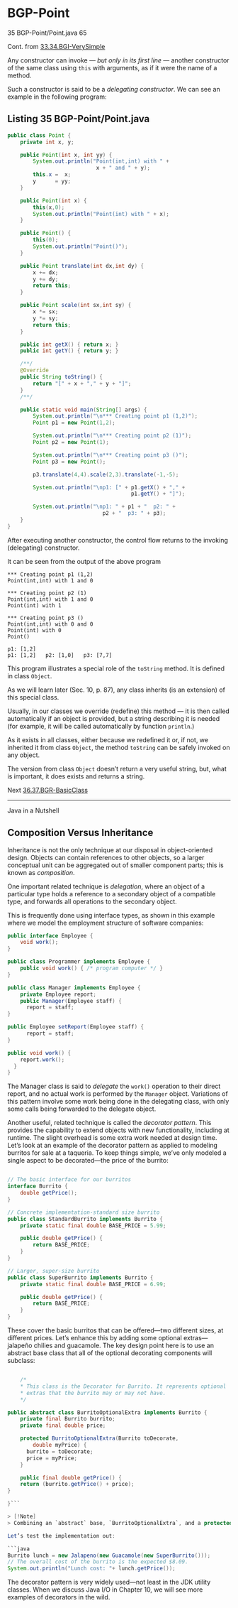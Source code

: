 # BGP-Point  
35 BGP-Point/Point.java 65

Cont. from [33.34.BGI-VerySimple](https://github.com/Java-PJATK/33.34.BGI-VerySimple)

Any constructor can invoke — _but only in its first line_ — another constructor of the same class using `this` with arguments, as if it were the name of a method.  

Such a constructor is said to be a _delegating constructor_. We can see an example in the following program:  

## Listing 35 BGP-Point/Point.java  

```java
public class Point {
    private int x, y;

    public Point(int x, int yy) {
        System.out.println("Point(int,int) with " +
                            x + " and " + y);
        this.x =  x;
        y      = yy;
    }

    public Point(int x) {
        this(x,0);
        System.out.println("Point(int) with " + x);
    }

    public Point() {
        this(0);
        System.out.println("Point()");
    }

    public Point translate(int dx,int dy) {
        x += dx;
        y += dy;
        return this;
    }

    public Point scale(int sx,int sy) {
        x *= sx;
        y *= sy;
        return this;
    }

    public int getX() { return x; }
    public int getY() { return y; }

    /**/
    @Override
    public String toString() {
        return "[" + x + "," + y + "]";
    }
    /**/

    public static void main(String[] args) {
        System.out.println("\n*** Creating point p1 (1,2)");
        Point p1 = new Point(1,2);

        System.out.println("\n*** Creating point p2 (1)");
        Point p2 = new Point(1);

        System.out.println("\n*** Creating point p3 ()");
        Point p3 = new Point();

        p3.translate(4,4).scale(2,3).translate(-1,-5);

        System.out.println("\np1: [" + p1.getX() + "," +
                                       p1.getY() + "]");

        System.out.println("\np1: " + p1 + "  p2: " +
                              p2 + "  p3: " + p3);
    }
}
```

After executing another constructor, the control flow returns to the invoking (delegating) constructor. 

It can be seen from the output of the above program

```
*** Creating point p1 (1,2)
Point(int,int) with 1 and 0

*** Creating point p2 (1)
Point(int,int) with 1 and 0
Point(int) with 1

*** Creating point p3 ()
Point(int,int) with 0 and 0
Point(int) with 0
Point()  

p1: [1,2]  
p1: [1,2]   p2: [1,0]   p3: [7,7] 
```

This program illustrates a special role of the `toString` method. It is defined in class `Object`.

As we will learn later (Sec. 10, p. 87), any class inherits (is an extension) of this special class. 

Usually, in our classes we override (redefine) this method — it is then called automatically if an object is provided, but a string describing it is needed (for example, it will be called automatically by function `println`.) 

As it exists in all classes, either because we redefined it or, if not, we inherited it from class `Object`, the method `toString` can be safely invoked on any object. 

The version from class `Object` doesn’t return a very useful string, but, what is important, it does exists and returns a string.  

Next [36.37.BGR-BasicClass](https://github.com/Java-PJATK/36.37.BGR-BasicClass)  


---
Java in a Nutshell  

## Composition Versus Inheritance  

Inheritance is not the only technique at our disposal in object-oriented design. Objects can contain references to other objects, so a larger conceptual unit can be aggregated out of smaller component parts; this is known as _composition_. 

One important related technique is _delegation_, where an object of a particular type holds a reference to a secondary object of a compatible type, and forwards all operations to the secondary object.

This is frequently done using interface types, as shown in this example where we model the employment structure of software companies:  

```java
public interface Employee {
    void work();
}

public class Programmer implements Employee {
    public void work() { /* program computer */ }
}

public class Manager implements Employee {
    private Employee report;
    public Manager(Employee staff) {
      report = staff;
}

public Employee setReport(Employee staff) {
      report = staff;
}

public void work() {
    report.work();
  }
}
```

The Manager class is said to _delegate_ the `work()` operation to their direct report, and no actual work is performed by the `Manager` object. Variations of this pattern involve some work being done in the delegating class, with only some calls being forwarded to the delegate object.   

Another useful, related technique is called the _decorator pattern_. This provides the capability to extend objects with new functionality, including at runtime. The slight overhead is some extra work needed at design time. Let’s look at an example of the decorator pattern as applied to modeling burritos for sale at a taqueria. To keep things simple, we’ve only modeled a single aspect to be decorated—the price of the burrito:  

```java

// The basic interface for our burritos
interface Burrito {
    double getPrice();
}

// Concrete implementation-standard size burrito
public class StandardBurrito implements Burrito {
    private static final double BASE_PRICE = 5.99;

    public double getPrice() {
        return BASE_PRICE;
    }
}

// Larger, super-size burrito
public class SuperBurrito implements Burrito {
    private static final double BASE_PRICE = 6.99;

    public double getPrice() {
        return BASE_PRICE;
    }
}
```

These cover the basic burritos that can be offered—two different sizes, at
different prices. Let’s enhance this by adding some optional extras—
jalapeño chilies and guacamole. The key design point here is to use an
abstract base class that all of the optional decorating components will
subclass:

```java      

    /*
    * This class is the Decorator for Burrito. It represents optional
    * extras that the burrito may or may not have.    
    */

public abstract class BurritoOptionalExtra implements Burrito {
    private final Burrito burrito;
    private final double price;

    protected BurritoOptionalExtra(Burrito toDecorate,
        double myPrice) {
      burrito = toDecorate;
      price = myPrice;
    }

    public final double getPrice() {
    return (burrito.getPrice() + price);
}

}```

> [!Note]
> Combining an `abstract` base, `BurritoOptionalExtra`, and a protected constructor means that the only valid way to get a `BurritoOptionalExtra` is to construct an instance of one of the subclasses, as they have public constructors (which also hide the setup of the price of the component from client code).  

Let’s test the implementation out:

```java
Burrito lunch = new Jalapeno(new Guacamole(new SuperBurrito()));
// The overall cost of the burrito is the expected $8.09.
System.out.println("Lunch cost: "+ lunch.getPrice());
```

The decorator pattern is very widely used—not least in the JDK utility classes. When we discuss Java I/O in Chapter 10, we will see more examples of decorators in the wild.

